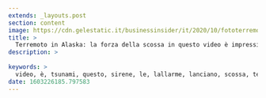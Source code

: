 ```yaml
--- 
extends: _layouts.post 
section: content 
image: https://cdn.gelestatic.it/businessinsider/it/2020/10/fototerremotoalaskalogovideo-1024x576.jpg 
title: > 
  Terremoto in Alaska: la forza della scossa in questo video è impressionante. E le sirene lanciano l’allarme tsunami 
description: > 
   
keywords: > 
  video, è, tsunami, questo, sirene, le, lallarme, lanciano, scossa, terremoto 
date: 1603226185.797583 
--- 
```

